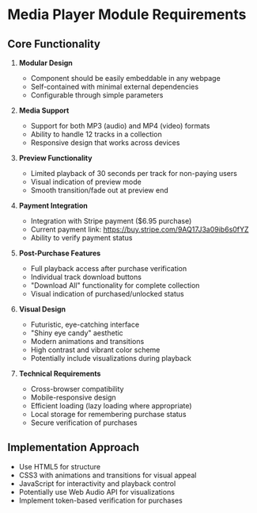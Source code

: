 # Media Player Module Requirements

## Core Functionality
1. **Modular Design**
   - Component should be easily embeddable in any webpage
   - Self-contained with minimal external dependencies
   - Configurable through simple parameters

2. **Media Support**
   - Support for both MP3 (audio) and MP4 (video) formats
   - Ability to handle 12 tracks in a collection
   - Responsive design that works across devices

3. **Preview Functionality**
   - Limited playback of 30 seconds per track for non-paying users
   - Visual indication of preview mode
   - Smooth transition/fade out at preview end

4. **Payment Integration**
   - Integration with Stripe payment ($6.95 purchase)
   - Current payment link: https://buy.stripe.com/9AQ17J3a09ib6s0fYZ
   - Ability to verify payment status

5. **Post-Purchase Features**
   - Full playback access after purchase verification
   - Individual track download buttons
   - "Download All" functionality for complete collection
   - Visual indication of purchased/unlocked status

6. **Visual Design**
   - Futuristic, eye-catching interface
   - "Shiny eye candy" aesthetic
   - Modern animations and transitions
   - High contrast and vibrant color scheme
   - Potentially include visualizations during playback

7. **Technical Requirements**
   - Cross-browser compatibility
   - Mobile-responsive design
   - Efficient loading (lazy loading where appropriate)
   - Local storage for remembering purchase status
   - Secure verification of purchases

## Implementation Approach
- Use HTML5 for structure
- CSS3 with animations and transitions for visual appeal
- JavaScript for interactivity and playback control
- Potentially use Web Audio API for visualizations
- Implement token-based verification for purchases
